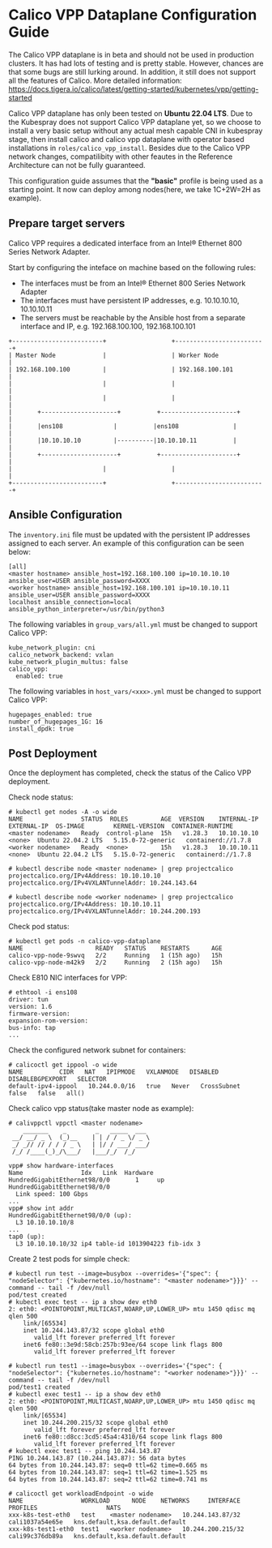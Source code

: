 # Calico VPP Dataplane Configuration Guide

The Calico VPP dataplane is in beta and should not be used in production clusters. It has had lots of testing and is pretty stable. However, chances are that some bugs are still lurking around. In addition, it still does not support all the features of Calico. More detailed information: <https://docs.tigera.io/calico/latest/getting-started/kubernetes/vpp/getting-started>

Calico VPP dataplane has only been tested on **Ubuntu 22.04 LTS**. Due to the Kubespray does not support Calico VPP dataplane yet, so we choose to install a very basic setup without any actual mesh capable CNI in kubespray stage, then install calico and calico vpp dataplane with operator based installations in `roles/calico_vpp_install`. Besides due to the Calico VPP network changes, compatilibity with other feautes in the Reference Architecture can not be fully guaranteed.

This configuration guide assumes that the **"basic"** profile is being used as a starting point. It now can deploy among nodes(here, we take 1C+2W=2H as example).

## Prepare target servers
Calico VPP requires a dedicated interface from an Intel® Ethernet 800 Series Network Adapter.

Start by configuring the inteface on machine based on the following rules:
* The interfaces must be from an Intel® Ethernet 800 Series Network Adapter
* The interfaces must have persistent IP addresses, e.g. 10.10.10.10, 10.10.10.11
* The servers must be reachable by the Ansible host from a separate interface and IP, e.g. 192.168.100.100, 192.168.100.101
```
+-------------------------+                  +-------------------------+
| Master Node             |                  | Worker Node             |
| 192.168.100.100         |                  | 192.168.100.101         |
|                         |                  |                         |
|                         |                  |                         |
|       +---------------------+          +---------------------+       |
|       |ens108              |          |ens108               |       |
|       |10.10.10.10         |----------|10.10.10.11          |       |
|       +---------------------+          +---------------------+       |
|                         |                  |                         |
+-------------------------+                  +-------------------------+
```                                                                       

## Ansible Configuration
The `inventory.ini` file must be updated with the persistent IP addresses assigned to each server. An example of this configuration can be seen below:
```
[all]
<master hostname> ansible_host=192.168.100.100 ip=10.10.10.10 ansible_user=USER ansible_password=XXXX
<worker hostname> ansible_host=192.168.100.101 ip=10.10.10.11 ansible_user=USER ansible_password=XXXX
localhost ansible_connection=local ansible_python_interpreter=/usr/bin/python3
```

The following variables in `group_vars/all.yml` must be changed to support Calico VPP:
```
kube_network_plugin: cni
calico_network_backend: vxlan
kube_network_plugin_multus: false
calico_vpp:
  enabled: true

```

The following variables in `host_vars/<xxx>.yml` must be changed to support Calico VPP:
```
hugepages_enabled: true
number_of_hugepages_1G: 16
install_dpdk: true
```

## Post Deployment
Once the deployment has completed, check the status of the Calico VPP deployment.

Check node status:
```
# kubectl get nodes -A -o wide
NAME                STATUS  ROLES         AGE  VERSION    INTERNAL-IP  EXTERNAL-IP  OS-IMAGE        KERNEL-VERSION  CONTAINER-RUNTIME
<master nodename>   Ready  control-plane  15h   v1.28.3   10.10.10.10  <none>  Ubuntu 22.04.2 LTS   5.15.0-72-generic   containerd://1.7.8
<worker nodename>   Ready  <none>         15h   v1.28.3   10.10.10.11 <none>  Ubuntu 22.04.2 LTS   5.15.0-72-generic   containerd://1.7.8

# kubectl describe node <master nodename> | grep projectcalico
projectcalico.org/IPv4Address: 10.10.10.10
projectcalico.org/IPv4VXLANTunnelAddr: 10.244.143.64

# kubectl describe node <worker nodename> | grep projectcalico
projectcalico.org/IPv4Address: 10.10.10.11
projectcalico.org/IPv4VXLANTunnelAddr: 10.244.200.193
```
Check pod status:
```
# kubectl get pods -n calico-vpp-dataplane
NAME                    READY   STATUS    RESTARTS      AGE
calico-vpp-node-9swvq   2/2     Running   1 (15h ago)   15h
calico-vpp-node-m42k9   2/2     Running   2 (15h ago)   15h
```
Check E810 NIC interfaces for VPP:
```
# ethtool -i ens108
driver: tun
version: 1.6
firmware-version:
expansion-rom-version:
bus-info: tap
...
```
Check the configured network subnet for containers:
```
# calicoctl get ippool -o wide
NAME          CIDR   NAT   IPIPMODE   VXLANMODE   DISABLED   DISABLEBGPEXPORT   SELECTOR
default-ipv4-ippool   10.244.0.0/16   true   Never   CrossSubnet   false   false   all()
```
Check calico vpp status(take master node as example):
```
# calivppctl vppctl <master nodename>
    _______    _        _   _____  ___
 __/ __/ _ \  (_)__    | | / / _ \/ _ \
 _/ _// // / / / _ \   | |/ / ___/ ___/
 /_/ /____(_)_/\___/   |___/_/  /_/

vpp# show hardware-interfaces
Name                Idx   Link  Hardware
HundredGigabitEthernet98/0/0       1     up   HundredGigabitEthernet98/0/0
  Link speed: 100 Gbps
...
vpp# show int addr
HundredGigabitEthernet98/0/0 (up):
  L3 10.10.10.10/8
...
tap0 (up):
  L3 10.10.10.10/32 ip4 table-id 1013904223 fib-idx 3
```
Create 2 test pods for simple check:
```
# kubectl run test --image=busybox --overrides='{"spec": { "nodeSelector": {"kubernetes.io/hostname": "<master nodename>"}}}' --command -- tail -f /dev/null
pod/test created
# kubectl exec test -- ip a show dev eth0
2: eth0: <POINTOPOINT,MULTICAST,NOARP,UP,LOWER_UP> mtu 1450 qdisc mq qlen 500
    link/[65534]
    inet 10.244.143.87/32 scope global eth0
       valid_lft forever preferred_lft forever
    inet6 fe80::3e9d:58cb:257b:93ee/64 scope link flags 800
       valid_lft forever preferred_lft forever

# kubectl run test1 --image=busybox --overrides='{"spec": { "nodeSelector": {"kubernetes.io/hostname": "<worker nodename>"}}}' --command -- tail -f /dev/null
pod/test1 created
# kubectl exec test1 -- ip a show dev eth0
2: eth0: <POINTOPOINT,MULTICAST,NOARP,UP,LOWER_UP> mtu 1450 qdisc mq qlen 500
    link/[65534]
    inet 10.244.200.215/32 scope global eth0
       valid_lft forever preferred_lft forever
    inet6 fe80::d8cc:3cd5:45a4:4310/64 scope link flags 800
       valid_lft forever preferred_lft forever
# kubectl exec test1 -- ping 10.244.143.87
PING 10.244.143.87 (10.244.143.87): 56 data bytes
64 bytes from 10.244.143.87: seq=0 ttl=62 time=0.665 ms
64 bytes from 10.244.143.87: seq=1 ttl=62 time=1.525 ms
64 bytes from 10.244.143.87: seq=2 ttl=62 time=0.741 ms

# calicoctl get workloadEndpoint -o wide
NAME                WORKLOAD      NODE    NETWORKS     INTERFACE    PROFILES                   NATS
xxx-k8s-test-eth0   test    <master nodename>   10.244.143.87/32    cali1037a54e65e   kns.default,ksa.default.default
xxx-k8s-test1-eth0  test1   <worker nodename>   10.244.200.215/32   cali99c376db89a   kns.default,ksa.default.default
```




